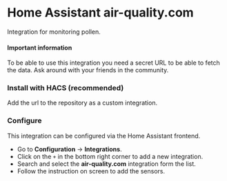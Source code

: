# Home Assistant air-quality.com

Integration for monitoring pollen.

#### Important information
To be able to use this integration you need a secret URL to be able to fetch the data. Ask around with your friends in the community.

### Install with HACS (recommended)
Add the url to the repository as a custom integration.

### Configure
This integration can be configured via the Home Assistant frontend.

- Go to **Configuration** -> **Integrations**.
- Click on the `+` in the bottom right corner to add a new integration.
- Search and select the **air-quality.com** integration form the list.
- Follow the instruction on screen to add the sensors.
